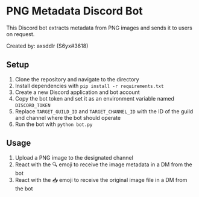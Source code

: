 # PNG Metadata Discord Bot

This Discord bot extracts metadata from PNG images and sends it to users on request.

Created by: axsddlr (S6yx#3618)

## Setup

1. Clone the repository and navigate to the directory
2. Install dependencies with `pip install -r requirements.txt`
3. Create a new Discord application and bot account
4. Copy the bot token and set it as an environment variable named `DISCORD_TOKEN`
5. Replace `TARGET_GUILD_ID` and `TARGET_CHANNEL_ID` with the ID of the guild and channel where the bot should operate
6. Run the bot with `python bot.py`

## Usage

1. Upload a PNG image to the designated channel
2. React with the 🔍 emoji to receive the image metadata in a DM from the bot
3. React with the 📥 emoji to receive the original image file in a DM from the bot
